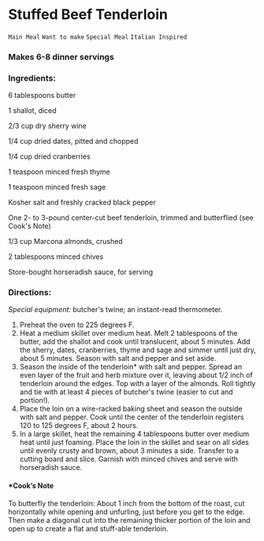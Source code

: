 # Stuffed Beef Tenderloin

`Main Meal` `Want to make` `Special Meal` `Italian Inspired`

### Makes 6-8 dinner servings

### **Ingredients:**

6 tablespoons butter

1 shallot, diced 

2/3 cup dry sherry wine 

1/4 cup dried dates, pitted and chopped 

1/4 cup dried cranberries 

1 teaspoon minced fresh thyme 

1 teaspoon minced fresh sage 

Kosher salt and freshly cracked black pepper 

One 2- to 3-pound center-cut beef tenderloin, trimmed and butterflied (see Cook's Note)

1/3 cup Marcona almonds, crushed 

2 tablespoons minced chives 

Store-bought horseradish sauce, for serving

### **Directions:**

_Special equipment:_ butcher's twine; an instant-read thermometer.

1. Preheat the oven to 225 degrees F.
2. Heat a medium skillet over medium heat. Melt 2 tablespoons of the butter, add the shallot and cook until translucent, about 5 minutes. Add the sherry, dates, cranberries, thyme and sage and simmer until just dry, about 5 minutes. Season with salt and pepper and set aside.
3. Season the inside of the tenderloin* with salt and pepper. Spread an even layer of the fruit and herb mixture over it, leaving about 1/2 inch of tenderloin around the edges. Top with a layer of the almonds. Roll tightly and tie with at least 4 pieces of butcher's twine (easier to cut and portion!).
4. Place the loin on a wire-racked baking sheet and season the outside with salt and pepper. Cook until the center of the tenderloin registers 120 to 125 degrees F, about 2 hours.
5. In a large skillet, heat the remaining 4 tablespoons butter over medium heat until just foaming. Place the loin in the skillet and sear on all sides until evenly crusty and brown, about 3 minutes a side. Transfer to a cutting board and slice. Garnish with minced chives and serve with horseradish sauce.

#### *Cook’s Note

To butterfly the tenderloin: About 1 inch from the bottom of the roast, cut horizontally while opening and unfurling, just before you get to the edge. Then make a diagonal cut into the remaining thicker portion of the loin and open up to create a flat and stuff-able tenderloin.
